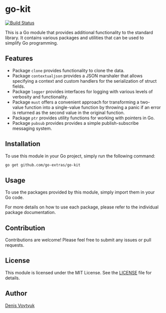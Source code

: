 # go-kit

[![Build Status](https://github.com/go-extras/go-kit/actions/workflows/go-test.yml/badge.svg)](https://github.com/go-extras/go-kit/actions/workflows/go-test.yml)

This is a Go module that provides additional functionality to the standard library.
It contains various packages and utilities that can be used to simplify Go programming.

## Features
- Package `clone` provides functionality to clone the data.
- Package `contextualjson` provides a JSON marshaler that allows specifying a context
  and custom handlers for the serialization of struct fields.
- Package `logger` provides interfaces for logging with various levels of verbosity and functionality.
- Package `must` offers a convenient approach for transforming a two-value function
  into a single-value function by throwing a panic if an error is returned as the second value
  in the original function.
- Package `ptr` provides utility functions for working with pointers in Go.
- Package `pubsub` provides provides a simple publish-subscribe messaging system.

## Installation
To use this module in your Go project, simply run the following command:

```bash
go get github.com/go-extras/go-kit
```

## Usage
To use the packages provided by this module, simply import them in your Go code.

For more details on how to use each package, please refer to the individual package documentation.

## Contribution
Contributions are welcome! Please feel free to submit any issues or pull requests.

## License
This module is licensed under the MIT License. See the [LICENSE](LICENSE) file for details.

## Author

[Denis Voytyuk](https://github.com/denisvmedia)
